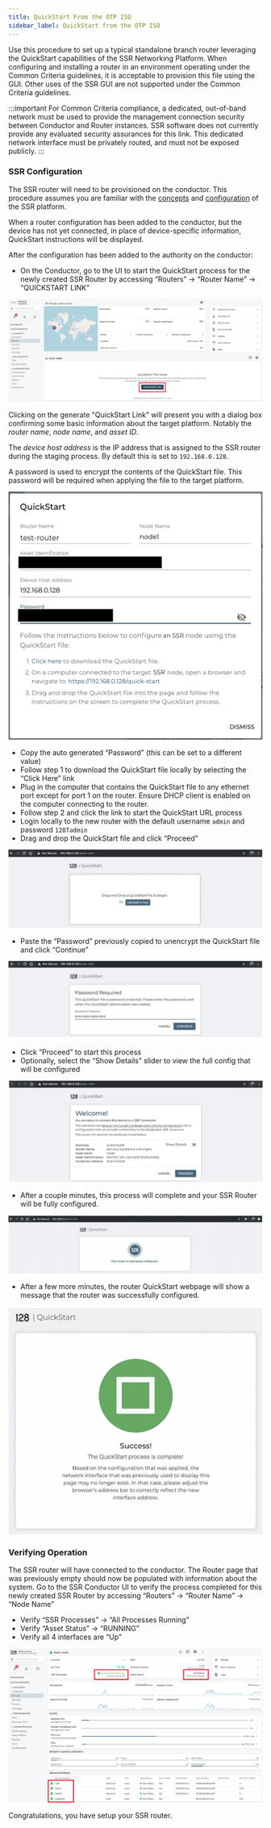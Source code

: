 ```yaml
---
title: QuickStart From the OTP ISO
sidebar_label: QuickStart from the OTP ISO
---
```


Use this procedure to set up a typical standalone branch router leveraging the QuickStart capabilities of the SSR Networking Platform. When configuring and installing a router in an environment operating under the Common Criteria guidelines, it is acceptable to provision this file using the GUI. Other uses of the SSR GUI are not supported under the Common Criteria guidelines.

:::important
For Common Criteria compliance, a dedicated, out-of-band network must be used to provide the management connection security between Conductor and Router instances. SSR software does not currently provide any evaluated security assurances for this link. This dedicated network interface must be privately routed, and must not be exposed publicly.
:::

### SSR Configuration

The SSR router will need to be provisioned on the conductor. This procedure assumes you are familiar with the [concepts](https://www.juniper.net/documentation/us/en/software/session-smart-router/docs/concepts_glossary) and [configuration](https://www.juniper.net/documentation/us/en/software/session-smart-router/docs/config_basics) of the SSR platform.

When a router configuration has been added to the conductor, but the device has not yet connected, in place of device-specific information, QuickStart instructions will be displayed.

After the configuration has been added to the authority on the conductor:

- On the Conductor, go to the UI to start the QuickStart process for the newly created SSR Router by accessing “Routers” -> “Router Name” -> “QUICKSTART LINK”

![QuickStart Generate QuickStart Link](/img/cc_fips_quickstart_server_2.png)

Clicking on the generate "QuickStart Link" will present you with a dialog box confirming some basic information about the target platform. Notably the *router name*, *node name*, and *asset ID*.

The *device host address* is the IP address that is assigned to the SSR router during the staging process.  By default this is set to `192.168.0.128`.

A password is used to encrypt the contents of the QuickStart file.  This password will be required when applying the file to the target platform.

![QuickStart Link Generation](/img/cc_fips_quickstart_server_3.png)

- Copy the auto generated “Password” (this can be set to a different value)
- Follow step 1 to download the QuickStart file locally by selecting the “Click Here” link
- Plug in the computer that contains the QuickStart file to any ethernet port except for port 1 on the router. Ensure DHCP client is enabled on the computer connecting to the router.
- Follow step 2 and click the link to start the QuickStart URL process
- Login locally to the new router with the default username `admin` and password `128Tadmin`
- Drag and drop the QuickStart file and click “Proceed”

![QuickStart file upload](/img/intro_ztp_quickstart_client_1.png)

- Paste the “Password” previously copied to unencrypt the QuickStart file and click “Continue”

![QuickStart Password Field](/img/intro_ztp_quickstart_client_2.png)

- Click “Proceed” to start this process
- Optionally, select the “Show Details” slider to view the full config that will be configured

![QuickStart File Accepted](/img/intro_ztp_quickstart_client_3.png)

- After a couple minutes, this process will complete and your SSR Router will be fully configured.

![QuickStart Working](/img/intro_ztp_quickstart_client_4.png)

- After a few more minutes, the router QuickStart webpage will show a message that the router was successfully configured.

![QuickStart Success](/img/intro_ztp_quickstart_client_5.png)

### Verifying Operation
The SSR router will have connected to the conductor.  The Router page that was previously empty should now be populated with information about the system.  Go to the SSR Conductor UI to verify the process completed for this newly created SSR Router by accessing “Routers” -> “Router Name” -> “Node Name”
- Verify “SSR Processes” -> “All Processes Running”
- Verify “Asset Status” -> “RUNNING”
- Verify all 4 interfaces are “Up”

![QuickStart Verification](/img/intro_ztp_quickstart_verification.png)

Congratulations, you have setup your SSR router. 

